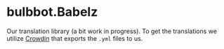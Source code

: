# bulbbot.Babelz

Our translation library (a bit work in progress). To get the translations we utilize [Crowdin](https://crowdin.com/) that exports the `.yml` files to us.
